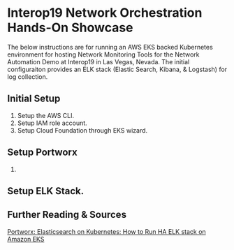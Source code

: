 # Interop19 Network Orchestration Hands-On Showcase
The below instructions are for running an AWS EKS backed Kubernetes environment for hosting Network Monitoring Tools for the Network Automation Demo at Interop19 in Las Vegas, Nevada.  The initial configuraiton provides an ELK stack (Elastic Search, Kibana, & Logstash) for log collection.

## Initial Setup

1. Setup the AWS CLI.
2. Setup IAM role account.
3. Setup Cloud Foundation through EKS wizard.

## Setup Portworx

1. 

## Setup ELK Stack.


## Further Reading & Sources
[Portworx: Elasticsearch on Kubernetes: How to Run HA ELK stack on Amazon EKS](https://portworx.com/how-run-ha-elasticsearch-elk-amazon-eks/ "Portworx How to Run HA ELK stack on Amazon EKS")
